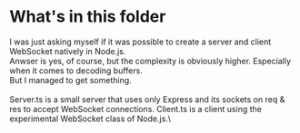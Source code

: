 # What's in this folder
I was just asking myself if it was possible to create a server and client WebSocket natively in Node.js.\
Anwser is yes, of course, but the complexity is obviously higher. Especially when it comes to decoding buffers.\
But I managed to get something.\
\
Server.ts is a small server that uses only Express and its sockets on req & res to accept WebSocket connections.
Client.ts is a client using the experimental WebSocket class of Node.js.\
